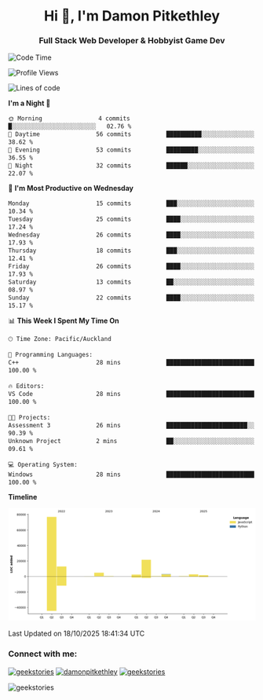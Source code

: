 <h1 align="center">Hi 👋, I'm Damon Pitkethley</h1>
<h3 align="center">Full Stack Web Developer & Hobbyist Game Dev</h3>

<!--START_SECTION:waka-->
![Code Time](http://img.shields.io/badge/Code%20Time-105%20hrs%2042%20mins-blue)

![Profile Views](http://img.shields.io/badge/Profile%20Views-0-blue)

![Lines of code](https://img.shields.io/badge/From%20Hello%20World%20I%27ve%20Written-125.8%20thousand%20lines%20of%20code-blue)

**I'm a Night 🦉** 

```text
🌞 Morning                4 commits           █░░░░░░░░░░░░░░░░░░░░░░░░   02.76 % 
🌆 Daytime                56 commits          ██████████░░░░░░░░░░░░░░░   38.62 % 
🌃 Evening                53 commits          █████████░░░░░░░░░░░░░░░░   36.55 % 
🌙 Night                  32 commits          ██████░░░░░░░░░░░░░░░░░░░   22.07 % 
```
📅 **I'm Most Productive on Wednesday** 

```text
Monday                   15 commits          ███░░░░░░░░░░░░░░░░░░░░░░   10.34 % 
Tuesday                  25 commits          ████░░░░░░░░░░░░░░░░░░░░░   17.24 % 
Wednesday                26 commits          ████░░░░░░░░░░░░░░░░░░░░░   17.93 % 
Thursday                 18 commits          ███░░░░░░░░░░░░░░░░░░░░░░   12.41 % 
Friday                   26 commits          ████░░░░░░░░░░░░░░░░░░░░░   17.93 % 
Saturday                 13 commits          ██░░░░░░░░░░░░░░░░░░░░░░░   08.97 % 
Sunday                   22 commits          ████░░░░░░░░░░░░░░░░░░░░░   15.17 % 
```


📊 **This Week I Spent My Time On** 

```text
🕑︎ Time Zone: Pacific/Auckland

💬 Programming Languages: 
C++                      28 mins             █████████████████████████   100.00 % 

🔥 Editors: 
VS Code                  28 mins             █████████████████████████   100.00 % 

🐱‍💻 Projects: 
Assessment 3             26 mins             ███████████████████████░░   90.39 % 
Unknown Project          2 mins              ██░░░░░░░░░░░░░░░░░░░░░░░   09.61 % 

💻 Operating System: 
Windows                  28 mins             █████████████████████████   100.00 % 
```

**Timeline**

![Lines of Code chart](https://raw.githubusercontent.com/GeekStories/GeekStories/main/assets/bar_graph.png)


 Last Updated on 18/10/2025 18:41:34 UTC
<!--END_SECTION:waka-->

<h3 align="left">Connect with me:</h3>
<p align="left">
<a href="https://twitter.com/geekstories" target="blank"><img align="center" src="https://raw.githubusercontent.com/rahuldkjain/github-profile-readme-generator/master/src/images/icons/Social/twitter.svg" alt="geekstories" height="30" width="40" /></a>
<a href="https://linkedin.com/in/damonpitkethley" target="blank"><img align="center" src="https://raw.githubusercontent.com/rahuldkjain/github-profile-readme-generator/master/src/images/icons/Social/linked-in-alt.svg" alt="damonpitkethley" height="30" width="40" /></a>
<a href="https://www.leetcode.com/geekstories" target="blank"><img align="center" src="https://raw.githubusercontent.com/rahuldkjain/github-profile-readme-generator/master/src/images/icons/Social/leet-code.svg" alt="geekstories" height="30" width="40" /></a>
</p>

<p><img align="center" src="https://github-readme-streak-stats.herokuapp.com/?user=geekstories&" alt="geekstories" /></p>
